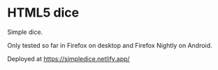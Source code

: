 HTML5 dice
==========

Simple dice.

Only tested so far in Firefox on desktop and Firefox Nightly on Android.

Deployed at https://simpledice.netlify.app/
